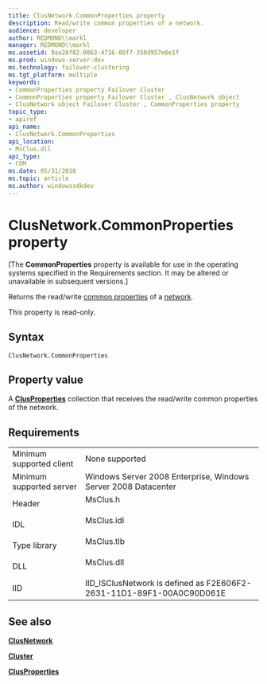 ```yaml
---
title: ClusNetwork.CommonProperties property
description: Read/write common properties of a network.
audience: developer
author: REDMOND\\markl
manager: REDMOND\\markl
ms.assetid: 9aa28f82-0063-4716-88f7-350d957e6e1f
ms.prod: windows-server-dev
ms.technology: failover-clustering
ms.tgt_platform: multiple
keywords:
- CommonProperties property Failover Cluster
- CommonProperties property Failover Cluster , ClusNetwork object
- ClusNetwork object Failover Cluster , CommonProperties property
topic_type:
- apiref
api_name:
- ClusNetwork.CommonProperties
api_location:
- MsClus.dll
api_type:
- COM
ms.date: 05/31/2018
ms.topic: article
ms.author: windowssdkdev
---
```


# ClusNetwork.CommonProperties property

\[The **CommonProperties** property is available for use in the operating systems specified in the Requirements section. It may be altered or unavailable in subsequent versions.\]

Returns the read/write [common properties](common-properties.md) of a [network](networks.md).

This property is read-only.

## Syntax


```VB
ClusNetwork.CommonProperties
```



## Property value

A [**ClusProperties**](clusproperties-collection.md) collection that receives the read/write common properties of the network.

## Requirements



|                                     |                                                                                       |
|-------------------------------------|---------------------------------------------------------------------------------------|
| Minimum supported client<br/> | None supported<br/>                                                             |
| Minimum supported server<br/> | Windows Server 2008 Enterprise, Windows Server 2008 Datacenter<br/>             |
| Header<br/>                   | <dl> <dt>MsClus.h</dt> </dl>   |
| IDL<br/>                      | <dl> <dt>MsClus.idl</dt> </dl> |
| Type library<br/>             | <dl> <dt>MsClus.tlb</dt> </dl> |
| DLL<br/>                      | <dl> <dt>MsClus.dll</dt> </dl> |
| IID<br/>                      | IID\_ISClusNetwork is defined as F2E606F2-2631-11D1-89F1-00A0C90D061E<br/>      |



## See also

<dl> <dt>

[**ClusNetwork**](clusnetwork-object.md)
</dt> <dt>

[**Cluster**](cluster-object.md)
</dt> <dt>

[**ClusProperties**](clusproperties-collection.md)
</dt> </dl>

 

 





